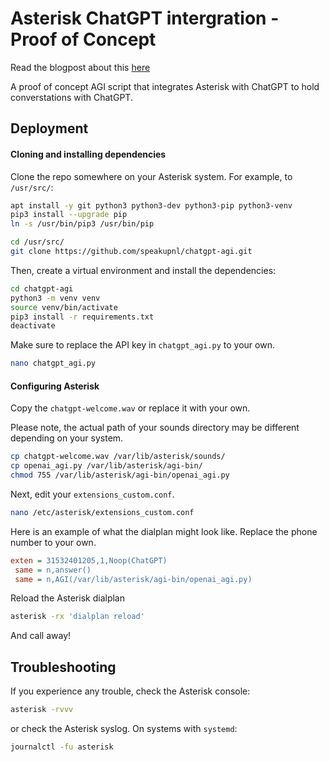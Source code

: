 # Asterisk ChatGPT intergration -  Proof of Concept

Read the blogpost about this [here](https://developer.speakup.nl/asterisk-meets-chatgpt-enhancing-telecommunications-with-ai/)

A proof of concept AGI script that integrates Asterisk with ChatGPT to hold converstations with ChatGPT.

## Deployment
#### Cloning and installing dependencies
Clone the repo somewhere on your Asterisk system. For example, to `/usr/src/`:
```bash
apt install -y git python3 python3-dev python3-pip python3-venv
pip3 install --upgrade pip
ln -s /usr/bin/pip3 /usr/bin/pip

cd /usr/src/
git clone https://github.com/speakupnl/chatgpt-agi.git
```

Then, create a virtual environment and install the dependencies:

```bash
cd chatgpt-agi
python3 -m venv venv
source venv/bin/activate
pip3 install -r requirements.txt
deactivate
```

Make sure to replace the API key in `chatgpt_agi.py` to your own. 

```bash
nano chatgpt_agi.py
```

#### Configuring Asterisk
Copy the `chatgpt-welcome.wav` or replace it with your own.

Please note, the actual path of your sounds directory may be different depending on your system.

```bash
cp chatgpt-welcome.wav /var/lib/asterisk/sounds/
cp openai_agi.py /var/lib/asterisk/agi-bin/
chmod 755 /var/lib/asterisk/agi-bin/openai_agi.py
```

Next, edit your `extensions_custom.conf`. 

```bash
nano /etc/asterisk/extensions_custom.conf
```

Here is an example of what the dialplan might look like. Replace the phone number to your own.

```ini
exten = 31532401205,1,Noop(ChatGPT)
 same = n,answer()
 same = n,AGI(/var/lib/asterisk/agi-bin/openai_agi.py)
```

Reload the Asterisk dialplan

```bash
asterisk -rx 'dialplan reload'
```

And call away!


## Troubleshooting
If you experience any trouble, check the Asterisk console:

```bash
asterisk -rvvv
```

or check the Asterisk syslog. On systems with `systemd`:

```bash
journalctl -fu asterisk
```

